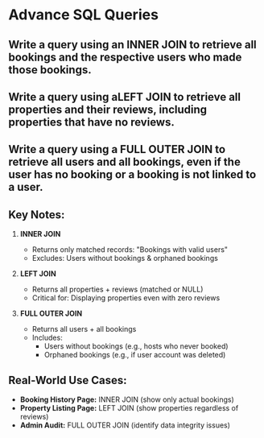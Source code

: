 # Advance SQL Queries

## Write a query using an INNER JOIN to retrieve all bookings and the respective users who made those bookings.

## Write a query using aLEFT JOIN to retrieve all properties and their reviews, including properties that have no reviews.

## Write a query using a FULL OUTER JOIN to retrieve all users and all bookings, even if the user has no booking or a booking is not linked to a user.

## Key Notes:
1. **INNER JOIN**
    * Returns only matched records: "Bookings with valid users"
    * Excludes: Users without bookings & orphaned bookings

2. **LEFT JOIN**
    * Returns all properties + reviews (matched or NULL)
    * Critical for: Displaying properties even with zero reviews

3. **FULL OUTER JOIN**
    * Returns all users + all bookings
    * Includes:
        * Users without bookings (e.g., hosts who never booked)
        * Orphaned bookings (e.g., if user account was deleted)

## Real-World Use Cases:
* **Booking History Page:** INNER JOIN (show only actual bookings)
* **Property Listing Page:** LEFT JOIN (show properties regardless of reviews)
* **Admin Audit:** FULL OUTER JOIN (identify data integrity issues)